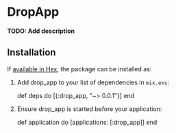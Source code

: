 # DropApp

**TODO: Add description**

## Installation

If [available in Hex](https://hex.pm/docs/publish), the package can be installed as:

  1. Add drop_app to your list of dependencies in `mix.exs`:

        def deps do
          [{:drop_app, "~> 0.0.1"}]
        end

  2. Ensure drop_app is started before your application:

        def application do
          [applications: [:drop_app]]
        end

